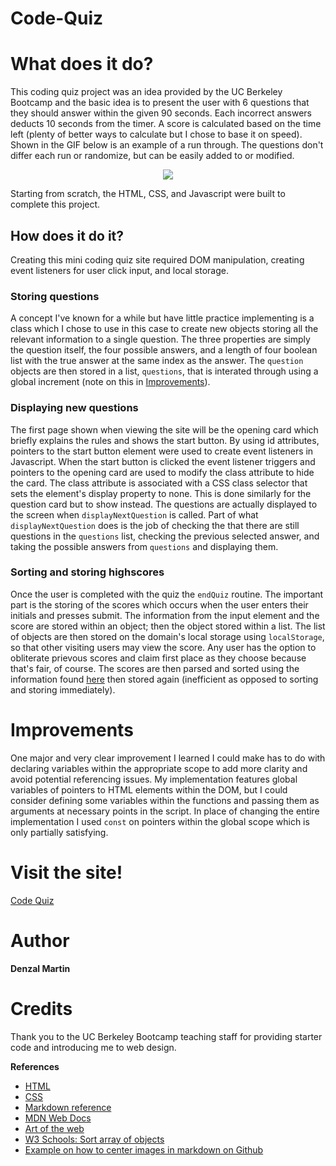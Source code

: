 # Code-Quiz


# What does it do?
This coding quiz project was an idea provided by the UC Berkeley Bootcamp and the basic idea is to present the user with 6 questions that they should answer within the given 90 seconds. Each incorrect answers deducts 10 seconds from the timer. A score is calculated based on the time left (plenty of better ways to calculate but I chose to base it on speed). Shown in the GIF below is an example of a run through. The questions don't differ each run or randomize, but can be easily added to or modified. 

<p align="center">
	<img src="https://media.giphy.com/media/z5whdZSmQe464yvXhS/giphy.gif">
<p>

Starting from scratch, the HTML, CSS, and Javascript were built to complete this project.
## How does it do it?
Creating this mini coding quiz site required DOM manipulation, creating event listeners for user click input, and local storage. 

### Storing questions
A concept I've known for a while but have little practice implementing is a class which I chose to use in this case to create new objects storing all the relevant information to a single question. The three properties are simply the question itself, the four possible answers, and a length of four boolean list with the true answer at the same index as the answer. The `question` objects are then stored in a list, `questions`, that is interated through using a global increment (note on this in [Improvements](#improvements)).
### Displaying new questions
The first page shown when viewing the site will be the opening card which briefly explains the rules and shows the start button. By using id attributes, pointers to the start button element were used to create event listeners in Javascript. When the start button is clicked the event listener triggers and pointers to the opening card are used to modify the class attribute to hide the card. The class attribute is associated with a CSS class selector that sets the element's display property to none. This is done similarly for the question card  but to show instead. The questions are actually displayed to the screen when `displayNextQuestion` is called. Part of what `displayNextQuestion` does is the job of checking the that there are still questions in the `questions` list, checking the previous selected answer, and taking the possible answers from `questions` and displaying them. 
### Sorting and storing highscores
Once the user is completed with the quiz the `endQuiz` routine. The important part is the storing of the scores which occurs when the user enters their initials and presses submit. The information from the input element and the score are stored within an object; then the object stored within a list. The list of objects are then stored on the domain's local storage using `localStorage`, so that other visiting users may view the score. Any user has the option to obliterate prievous scores and claim first place as they choose because that's fair, of course. The scores are then parsed and sorted using the information found [here](https://www.w3schools.com/js/js_array_sort.asp) then stored again (inefficient as opposed to sorting and storing immediately).



# Improvements
One major and very clear improvement I learned I could make has to do with declaring variables within the appropriate scope to add more clarity and avoid potential referencing issues. My implementation features global variables of pointers to HTML elements within the DOM, but I could consider defining some variables within the functions and passing them as arguments at necessary points in the script. In place of changing the entire implementation I used `const` on pointers within the global scope which is only partially satisfying. 

 

# Visit the site!

 [Code Quiz](https://dmartin4820.github.io/code-quiz/)

# Author
**Denzal Martin**

# Credits
Thank you to the UC Berkeley Bootcamp teaching staff for providing starter code and introducing me to web design.

**References**
* [HTML](https://www.w3schools.com/html/default.asp)
* [CSS](https://www.w3schools.com/css/default.asp)
* [Markdown reference](https://guides.github.com/features/mastering-markdown/)
* [MDN Web Docs](https://developer.mozilla.org/en-US/docs/Web/JavaScript/Reference/Global_Objects/Math/random)
* [Art of the web](https://www.the-art-of-web.com/javascript/escape/)
* [W3 Schools: Sort array of objects](https://www.w3schools.com/js/js_array_sort.asp)
* [Example on how to center images in markdown on Github](https://github.com/dmartin4820/sublime-installer)
